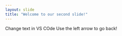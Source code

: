 ```yaml
---
layout: slide
title: "Welcome to our second slide!"
---
```

Change text in VS COde
Use the left arrow to go back!
